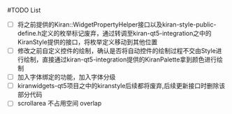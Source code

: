 #TODO List
- [ ] 将之前提供的Kiran::WidgetPropertyHelper接口以及kiran-style-public-define.h定义的枚举标记废弃，通过转调至kiran-qt5-integration之中的KiranStyle提供的接口，将枚举定义移动到其他位置
- [ ] 修改之前自定义控件的绘制，确认是否将自动控件的绘制过程不交由Style进行绘制，直接通过kiran-qt5-integration提供的KiranPalette拿到颜色进行绘制
- [ ] 加入字体绑定的功能，加入字体分级
- [ ] kiranwidgets-qt5项目之中的kiranstyle后续都将废弃,后续更新接口时删除该部分代码
- [ ] scrollarea 不占用空间 overlap
